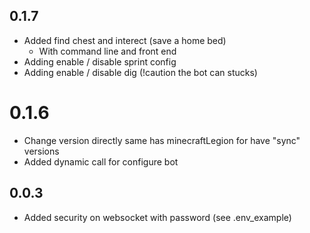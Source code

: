 ## 0.1.7
* Added find chest and interect (save a home bed)
  * With command line and front end
* Adding enable / disable sprint config
* Adding enable / disable dig (!caution the bot can stucks)
# 0.1.6
* Change version directly same has minecraftLegion for have "sync" versions
* Added dynamic call for configure bot

## 0.0.3
* Added security on websocket with password (see .env_example)